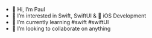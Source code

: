 - 👋 Hi, I’m Paul
- 👀 I’m interested in Swift, SwiftUI &  iOS Development
- 🌱 I’m currently learning #swift #swiftUI
- 💞️ I’m looking to collaborate on anything
